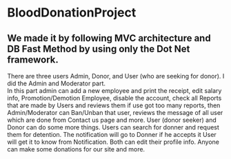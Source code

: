 # BloodDonationProject

## We made it by following MVC architecture and DB Fast Method by using only the Dot Net framework.  
There are three users Admin, Donor, and User (who are seeking for donor). I did the Admin and Moderator part.  
In this part admin can add a new employee and print the receipt, edit salary info, Promotion/Demotion Employee, disable the account, check all Reports that are made by Users and reviews them if use got too many reports, then Admin/Moderator can Ban/Unban that user, reviews the message of all user which are done from Contact us page and more. 
User (donor seeker) and Donor can do some more things. Users can search for donner and request them for detention. The notification will go to Donner if he accepts it User will get it to know from Notification. Both can edit their profile info. Anyone can make some donations for our site and more.
